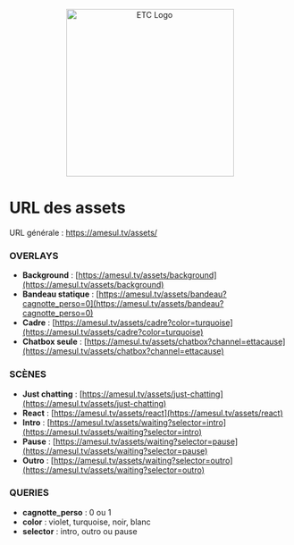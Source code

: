 <p align="center"><a href="https://amesul.tv" target="_blank"><img src="https://amesul.tv/storage/images/logo_ETC-flat.png" width="300" alt="ETC Logo"></a></p>

# URL des assets

URL générale : https://amesul.tv/assets/

### OVERLAYS

- **Background** : [https://amesul.tv/assets/background](https://amesul.tv/assets/background)
- **Bandeau statique** : [https://amesul.tv/assets/bandeau?cagnotte_perso=0](https://amesul.tv/assets/bandeau?cagnotte_perso=0)
- **Cadre** : [https://amesul.tv/assets/cadre?color=turquoise](https://amesul.tv/assets/cadre?color=turquoise)
- **Chatbox seule** : [https://amesul.tv/assets/chatbox?channel=ettacause](https://amesul.tv/assets/chatbox?channel=ettacause)

### SCÈNES

- **Just chatting** : [https://amesul.tv/assets/just-chatting](https://amesul.tv/assets/just-chatting)
- **React** : [https://amesul.tv/assets/react](https://amesul.tv/assets/react)
- **Intro** : [https://amesul.tv/assets/waiting?selector=intro](https://amesul.tv/assets/waiting?selector=intro)
- **Pause** : [https://amesul.tv/assets/waiting?selector=pause](https://amesul.tv/assets/waiting?selector=pause)
- **Outro** : [https://amesul.tv/assets/waiting?selector=outro](https://amesul.tv/assets/waiting?selector=outro)

### QUERIES

- **cagnotte_perso** : 0 ou 1
- **color** : violet, turquoise, noir, blanc
- **selector** : intro, outro ou pause
